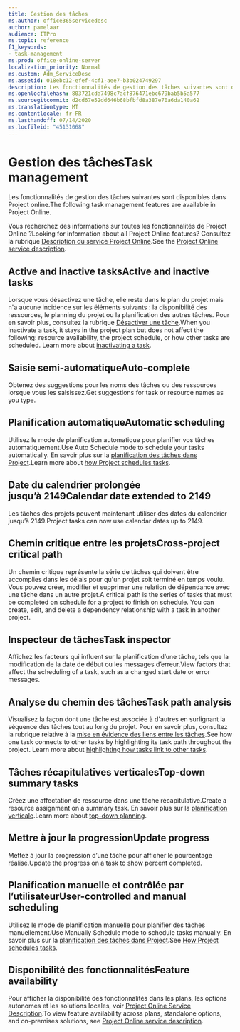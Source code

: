 ```yaml
---
title: Gestion des tâches
ms.author: office365servicedesc
author: pamelaar
audience: ITPro
ms.topic: reference
f1_keywords:
- task-management
ms.prod: office-online-server
localization_priority: Normal
ms.custom: Adm_ServiceDesc
ms.assetid: 018ebc12-efef-4cf1-aee7-b3b024749297
description: Les fonctionnalités de gestion des tâches suivantes sont disponibles dans Project online.
ms.openlocfilehash: 803721cda7498c7acf876471ebc679bab5b5a577
ms.sourcegitcommit: d2cd67e52dd646b68bfbfd8a387e70a6da140a62
ms.translationtype: MT
ms.contentlocale: fr-FR
ms.lasthandoff: 07/14/2020
ms.locfileid: "45131068"
---
```

# <a name="task-management"></a><span data-ttu-id="4fd28-103">Gestion des tâches</span><span class="sxs-lookup"><span data-stu-id="4fd28-103">Task management</span></span>

<span data-ttu-id="4fd28-104">Les fonctionnalités de gestion des tâches suivantes sont disponibles dans Project online.</span><span class="sxs-lookup"><span data-stu-id="4fd28-104">The following task management features are available in Project Online.</span></span>
  
<span data-ttu-id="4fd28-105">Vous recherchez des informations sur toutes les fonctionnalités de Project Online ?</span><span class="sxs-lookup"><span data-stu-id="4fd28-105">Looking for information about all Project Online features?</span></span> <span data-ttu-id="4fd28-106">Consultez la rubrique [Description du service Project Online](project-online-service-description.md).</span><span class="sxs-lookup"><span data-stu-id="4fd28-106">See the [Project Online service description](project-online-service-description.md).</span></span>
  
## <a name="active-and-inactive-tasks"></a><span data-ttu-id="4fd28-107">Active and inactive tasks</span><span class="sxs-lookup"><span data-stu-id="4fd28-107">Active and inactive tasks</span></span>

<span data-ttu-id="4fd28-p102">Lorsque vous désactivez une tâche, elle reste dans le plan du projet mais n'a aucune incidence sur les éléments suivants : la disponibilité des ressources, le planning du projet ou la planification des autres tâches. Pour en savoir plus, consultez la rubrique [Désactiver une tâche](https://go.microsoft.com/fwlink/p/?LinkId=271335).</span><span class="sxs-lookup"><span data-stu-id="4fd28-p102">When you inactivate a task, it stays in the project plan but does not affect the following: resource availability, the project schedule, or how other tasks are scheduled. Learn more about [inactivating a task](https://go.microsoft.com/fwlink/p/?LinkId=271335).</span></span>
  
## <a name="auto-complete"></a><span data-ttu-id="4fd28-110">Saisie semi-automatique</span><span class="sxs-lookup"><span data-stu-id="4fd28-110">Auto-complete</span></span>

<span data-ttu-id="4fd28-111">Obtenez des suggestions pour les noms des tâches ou des ressources lorsque vous les saisissez.</span><span class="sxs-lookup"><span data-stu-id="4fd28-111">Get suggestions for task or resource names as you type.</span></span> 
  
## <a name="automatic-scheduling"></a><span data-ttu-id="4fd28-112">Planification automatique</span><span class="sxs-lookup"><span data-stu-id="4fd28-112">Automatic scheduling</span></span>

<span data-ttu-id="4fd28-113">Utilisez le mode de planification automatique pour planifier vos tâches automatiquement.</span><span class="sxs-lookup"><span data-stu-id="4fd28-113">Use Auto Schedule mode to schedule your tasks automatically.</span></span> <span data-ttu-id="4fd28-114">En savoir plus sur la [planification des tâches dans Project](https://go.microsoft.com/fwlink/p/?LinkId=271331).</span><span class="sxs-lookup"><span data-stu-id="4fd28-114">Learn more about [how Project schedules tasks](https://go.microsoft.com/fwlink/p/?LinkId=271331).</span></span> 
  
## <a name="calendar-date-extended-to-2149"></a><span data-ttu-id="4fd28-115">Date du calendrier prolongée jusqu’à 2149</span><span class="sxs-lookup"><span data-stu-id="4fd28-115">Calendar date extended to 2149</span></span>

<span data-ttu-id="4fd28-116">Les tâches des projets peuvent maintenant utiliser des dates du calendrier jusqu’à 2149.</span><span class="sxs-lookup"><span data-stu-id="4fd28-116">Project tasks can now use calendar dates up to 2149.</span></span> 
  
## <a name="cross-project-critical-path"></a><span data-ttu-id="4fd28-117">Chemin critique entre les projets</span><span class="sxs-lookup"><span data-stu-id="4fd28-117">Cross-project critical path</span></span>

<span data-ttu-id="4fd28-p104">Un chemin critique représente la série de tâches qui doivent être accomplies dans les délais pour qu'un projet soit terminé en temps voulu. Vous pouvez créer, modifier et supprimer une relation de dépendance avec une tâche dans un autre projet.</span><span class="sxs-lookup"><span data-stu-id="4fd28-p104">A critical path is the series of tasks that must be completed on schedule for a project to finish on schedule. You can create, edit, and delete a dependency relationship with a task in another project.</span></span> 
  
## <a name="task-inspector"></a><span data-ttu-id="4fd28-120">Inspecteur de tâches</span><span class="sxs-lookup"><span data-stu-id="4fd28-120">Task inspector</span></span>

<span data-ttu-id="4fd28-121">Affichez les facteurs qui influent sur la planification d’une tâche, tels que la modification de la date de début ou les messages d’erreur.</span><span class="sxs-lookup"><span data-stu-id="4fd28-121">View factors that affect the scheduling of a task, such as a changed start date or error messages.</span></span>
  
## <a name="task-path-analysis"></a><span data-ttu-id="4fd28-122">Analyse du chemin des tâches</span><span class="sxs-lookup"><span data-stu-id="4fd28-122">Task path analysis</span></span>

<span data-ttu-id="4fd28-p105">Visualisez la façon dont une tâche est associée à d'autres en surlignant la séquence des tâches tout au long du projet. Pour en savoir plus, consultez la rubrique relative à la [mise en évidence des liens entre les tâches](https://go.microsoft.com/fwlink/p/?LinkId=271345).</span><span class="sxs-lookup"><span data-stu-id="4fd28-p105">See how one task connects to other tasks by highlighting its task path throughout the project. Learn more about [highlighting how tasks link to other tasks](https://go.microsoft.com/fwlink/p/?LinkId=271345).</span></span>
  
## <a name="top-down-summary-tasks"></a><span data-ttu-id="4fd28-125">Tâches récapitulatives verticales</span><span class="sxs-lookup"><span data-stu-id="4fd28-125">Top-down summary tasks</span></span>

<span data-ttu-id="4fd28-126">Créez une affectation de ressource dans une tâche récapitulative.</span><span class="sxs-lookup"><span data-stu-id="4fd28-126">Create a resource assignment on a summary task.</span></span> <span data-ttu-id="4fd28-127">En savoir plus sur la [planification verticale](https://go.microsoft.com/fwlink/p/?LinkId=271333).</span><span class="sxs-lookup"><span data-stu-id="4fd28-127">Learn more about [top-down planning](https://go.microsoft.com/fwlink/p/?LinkId=271333).</span></span>
  
## <a name="update-progress"></a><span data-ttu-id="4fd28-128">Mettre à jour la progression</span><span class="sxs-lookup"><span data-stu-id="4fd28-128">Update progress</span></span>

<span data-ttu-id="4fd28-129">Mettez à jour la progression d’une tâche pour afficher le pourcentage réalisé.</span><span class="sxs-lookup"><span data-stu-id="4fd28-129">Update the progress on a task to show percent completed.</span></span>
  
## <a name="user-controlled-and-manual-scheduling"></a><span data-ttu-id="4fd28-130">Planification manuelle et contrôlée par l’utilisateur</span><span class="sxs-lookup"><span data-stu-id="4fd28-130">User-controlled and manual scheduling</span></span>

<span data-ttu-id="4fd28-131">Utilisez le mode de planification manuelle pour planifier des tâches manuellement.</span><span class="sxs-lookup"><span data-stu-id="4fd28-131">Use Manually Schedule mode to schedule tasks manually.</span></span> <span data-ttu-id="4fd28-132">En savoir plus sur la [planification des tâches dans Project](https://go.microsoft.com/fwlink/p/?LinkId=271331).</span><span class="sxs-lookup"><span data-stu-id="4fd28-132">See [How Project schedules tasks](https://go.microsoft.com/fwlink/p/?LinkId=271331).</span></span>
  
## <a name="feature-availability"></a><span data-ttu-id="4fd28-133">Disponibilité des fonctionnalités</span><span class="sxs-lookup"><span data-stu-id="4fd28-133">Feature availability</span></span>

<span data-ttu-id="4fd28-134">Pour afficher la disponibilité des fonctionnalités dans les plans, les options autonomes et les solutions locales, voir [Project Online Service Description](project-online-service-description.md).</span><span class="sxs-lookup"><span data-stu-id="4fd28-134">To view feature availability across plans, standalone options, and on-premises solutions, see [Project Online service description](project-online-service-description.md).</span></span>
  